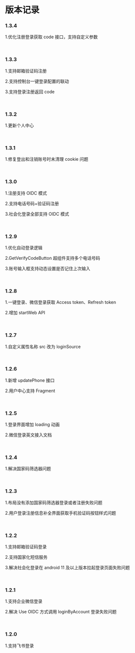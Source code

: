 # 版本记录

<LastUpdated/>

### 1.3.4

1.优化注册登录获取 code 接口，支持自定义参数

<br>

### 1.3.3

1.支持邮箱验证码注册

2.支持控制台一键登录配置的联动

3.支持登录注册返回 code

<br>

### 1.3.2

1.更新个人中心

<br>

### 1.3.1

1.修复登出和注销账号时未清理 cookie 问题

<br>

### 1.3.0

1.注册支持 OIDC 模式

2.支持电话号码+验证码注册

3.社会化登录全部支持 OIDC 模式	

<br>

### 1.2.9

1.优化自动登录逻辑

2.GetVerifyCodeButton 超组件支持多个电话号码

3.账号输入框支持动态设置是否记住上次输入

<br>

### 1.2.8

1.一键登录、微信登录获取 Access token、Refresh token

2.增加 startWeb API

<br>

### 1.2.7

1.自定义属性名称 src 改为 loginSource

<br>

### 1.2.6

1.新增 updatePhone 接口

2.用户中心支持 Fragment

<br>

### 1.2.5

1.登录界面增加 loading 动画

2.微信登录英文接入文档

<br>

### 1.2.4

1.解决国家码筛选器问题

<br>

### 1.2.3

1.布局没有添加国家码筛选器登录或者注册失败问题

2.用户登录注册信息补全界面获取手机验证码按钮样式问题

<br>

### 1.2.2

1.支持邮箱验证码登录

2.支持国家化短信服务

3.解决社会化登录在 android 11 及以上版本拉起登录页面失败问题

<br>

### 1.2.1

1.支持企业微信登录

2.解决 Use OIDC 方式调用 loginByAccount 登录失败问题

<br>

### 1.2.0

1.支持飞书登录

